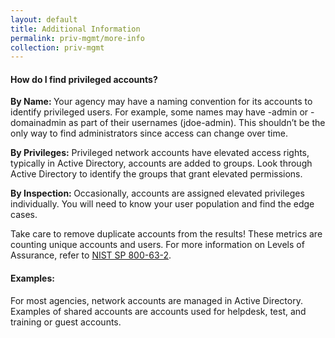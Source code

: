 ```yaml
---
layout: default
title: Additional Information
permalink: priv-mgmt/more-info
collection: priv-mgmt
---
```


#### How do I find privileged accounts?
<b> By Name: </b> Your agency may have a naming convention for its accounts to identify privileged users. For example, some names may have -admin or -domainadmin as part of their usernames (jdoe-admin). This shouldn’t be the only way to find administrators since access can change over time.

<b> By Privileges:</b> Privileged network accounts have elevated access rights, typically in Active Directory, accounts are added to groups. Look through Active Directory to identify the groups that grant elevated permissions.

<b> By Inspection: </b> Occasionally, accounts are assigned elevated privileges individually. You will need to know your user population and find the edge cases.

Take care to remove duplicate accounts from the results! These metrics are counting unique accounts and users. For more information on Levels of Assurance, refer to [NIST SP 800-63-2](http://nvlpubs.nist.gov/nistpubs/SpecialPublications/NIST.SP.800-63-2.pdf).

#### Examples:
For most agencies, network accounts are managed in Active Directory. Examples of shared accounts are accounts used for helpdesk, test, and training or guest accounts.
